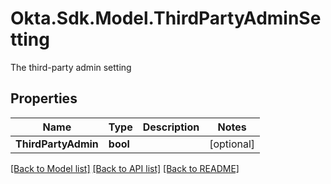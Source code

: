 # Okta.Sdk.Model.ThirdPartyAdminSetting
The third-party admin setting

## Properties

Name | Type | Description | Notes
------------ | ------------- | ------------- | -------------
**ThirdPartyAdmin** | **bool** |  | [optional] 

[[Back to Model list]](../README.md#documentation-for-models) [[Back to API list]](../README.md#documentation-for-api-endpoints) [[Back to README]](../README.md)

